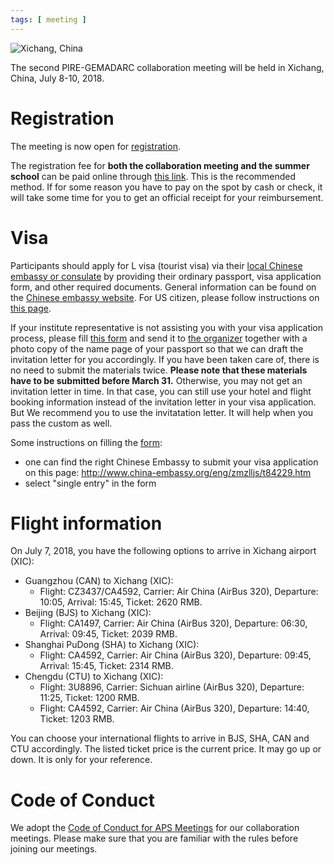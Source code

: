 ```yaml
---
tags: [ meeting ]
---
```


![Xichang, China](https://drive.google.com/uc?id=1LlOecTJfrjyPGYUeNNYadbR0tiThvAIR)

The second PIRE-GEMADARC collaboration meeting will be held in Xichang, China, July 8-10, 2018.

# Registration

The meeting is now open for [registration](https://goo.gl/forms/FD5tCYE1MTWbSd753).

The registration fee for **both the collaboration meeting and the summer school** can be paid online through [this link](http://www.coyotestore.usd.edu/category-s/101.htm). This is the recommended method. If for some reason you have to pay on the spot by cash or check, it will take some time for you to get an official receipt for your reimbursement.

# Visa

Participants should apply for L visa (tourist visa) via their [local Chinese embassy or consulate](http://www.china-embassy.org/eng/zmzlljs/t84229.htm) by providing their ordinary passport, visa application form, and other required documents. General information can be found on the [Chinese embassy website](http://www.china-embassy.org/eng/visas/hrsq/). For US citizen, please follow instructions on [this page](http://www.visaexpress.net/china/chinatouristvisa.htm).

If your institute representative is not assisting you with your visa application process, please fill [this form](https://drive.google.com/file/d/12krTqy9auMr03SI4vr65woqvKTOKWOWh/view?usp=sharing) and send it to [the organizer](mailto:Dongming.Mei@usd.edu) together with a photo copy of the name page of your passport so that we can draft the invitation letter for you accordingly. If you have been taken care of, there is no need to submit the materials twice. **Please note that these materials have to be submitted before March 31.** Otherwise, you may not get an invitation letter in time. In that case, you can still use your hotel and flight booking information instead of the invitation letter in your visa application. But We recommend you to use the invitatation letter. It will help when you pass the custom as well.

Some instructions on filling the [form](https://drive.google.com/file/d/12krTqy9auMr03SI4vr65woqvKTOKWOWh/view?usp=sharing):

- one can find the right Chinese Embassy to submit your visa application on this page: <http://www.china-embassy.org/eng/zmzlljs/t84229.htm>
- select "single entry" in the form

# Flight information

On July 7, 2018, you have the following options to arrive in Xichang airport (XIC):
* Guangzhou (CAN) to Xichang (XIC):
  * Flight: CZ3437/CA4592, Carrier: Air China (AirBus 320), Departure: 10:05, Arrival: 15:45, Ticket: 2620 RMB.
* Beijing (BJS) to Xichang (XIC):
  * Flight: CA1497, Carrier: Air China (AirBus 320), Departure: 06:30, Arrival: 09:45, Ticket: 2039 RMB.
* Shanghai PuDong (SHA) to Xichang (XIC):
  * Flight: CA4592, Carrier: Air China (AirBus 320), Departure: 09:45, Arrival: 15:45, Ticket: 2314 RMB.
* Chengdu (CTU) to Xichang (XIC):
  * Flight: 3U8896, Carrier: Sichuan airline (AirBus 320), Departure: 11:25, Ticket: 1200 RMB.
  * Flight: CA4592, Carrier: Air China (AirBus 320), Departure: 14:40, Ticket: 1203 RMB.

You can choose your international flights to arrive in BJS, SHA, CAN and CTU accordingly. The listed ticket price is the current price. It may go up or down. It is only for your reference.

# Code of Conduct

We adopt the [Code of Conduct for APS Meetings](https://www.aps.org/meetings/policies/code-conduct.cfm) for our collaboration meetings. Please make sure that you are familiar with the rules before joining our meetings.
